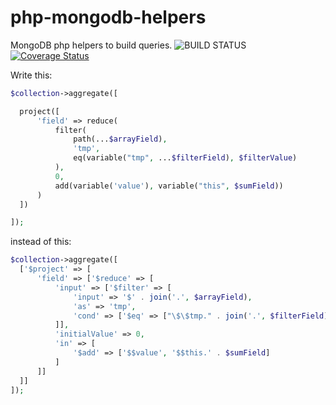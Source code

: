 # php-mongodb-helpers
MongoDB php helpers to build queries. ![BUILD STATUS](https://api.travis-ci.org/thesebas/php-mongodb-helpers.svg?branch=master) [![Coverage Status](https://coveralls.io/repos/github/thesebas/php-mongodb-helpers/badge.svg)](https://coveralls.io/github/thesebas/php-mongodb-helpers)

Write this:
```php
$collection->aggregate([

  project([
      'field' => reduce(
          filter(
              path(...$arrayField),
              'tmp',
              eq(variable("tmp", ...$filterField), $filterValue)
          ),
          0,
          add(variable('value'), variable("this", $sumField))
      )
  ])

]);
```

instead of this:
```php
$collection->aggregate([
  ['$project' => [
      'field' => ['$reduce' => [
          'input' => ['$filter' => [
              'input' => '$' . join('.', $arrayField),
              'as' => 'tmp',
              'cond' => ['$eq' => ["\$\$tmp." . join('.', $filterField), $filterValue]]
          ]],
          'initialValue' => 0,
          'in' => [
              '$add' => ['$$value', '$$this.' . $sumField]
          ]
      ]]
  ]]
]);
```
